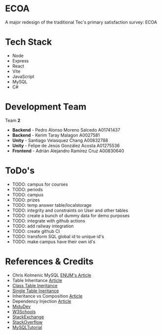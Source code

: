 # ECOA

A major redesign of the traditional Tec's primary satisfaction survey: ECOA

# Tech Stack

- Node
- Express
- React
- Vite
- JavaScript
- MySQL
- C#

# Development Team

Team **2**

- **Backend** - Pedro Alonso Moreno Salcedo A01741437
- **Backend** - Kerim Taray Malagon A0027581
- **Unity** - Santiago Velasquez Chang A00832788
- **Unity** - Felipe de Jesús González Acosta A01275536
- **Frontend** - Adrián Alejandro Ramírez Cruz A00830640

# ToDo's

- TODO: campus for courses
- TODO: periods
- TODO: campus
- TODO: prizes
- TODO: temp answer table/localstorage
- TODO: integrity and constraints on User and other tables
- TODO: create a bunch of dummy data for demo purposes
- TODO: integrate with github actions
- TODO: add railway integration
- TODO: create github CI
- TODO: transform SQL global id to unique id's
- TODO: make campus have their own id's

# References & Credits

- Chris Kolmenic MySQL [ENUM's Article](https://komlenic.com/244/8-reasons-why-mysqls-enum-data-type-is-evil/)
- Table Inheritance [Article](https://www.freecodecamp.org/news/single-table-inheritance-vs-polymorphic-associations-in-rails-af3a07a204f2/amp/)
- [Class Table Ineritance](https://www.martinfowler.com/eaaCatalog/classTableInheritance.html)
- [Single Table Ineritance](https://www.martinfowler.com/eaaCatalog/singleTableInheritance.html)
- Inheritance vs Composition [Article](https://betterprogramming.pub/inheritance-vs-composition-2fa0cdd2f939)
- Dependency Injection [Article](https://8r14z.medium.com/dependency-injection-for-dummies-168dad181a3d)
- [MiduDev](https://www.youtube.com/@midudev)
- [W3Schools](https://www.w3schools.com/)
- [StackExchange](https://stackexchange.com/)
- [StackOverflow](https://stackoverflow.com/)
- [MySQLTutorial](https://www.mysqltutorial.org/)
